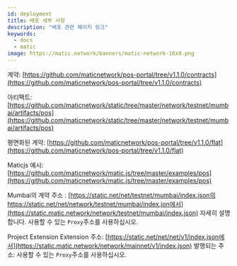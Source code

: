 ```yaml
---
id: deployment
title: 배포 세부 사항
description: "배포 관련 페이지 링크"
keywords:
  - docs
  - matic
image: https://matic.network/banners/matic-network-16x9.png
---
```


계약: [https://github.com/maticnetwork/pos-portal/tree/v1.1.0/contracts](https://github.com/maticnetwork/pos-portal/tree/v1.1.0/contracts)

아티팩트: [https://github.com/maticnetwork/static/tree/master/network/testnet/mumbai/artifacts/pos](https://github.com/maticnetwork/static/tree/master/network/testnet/mumbai/artifacts/pos)

평면화된 계약: [https://github.com/maticnetwork/pos-portal/tree/v1.1.0/flat](https://github.com/maticnetwork/pos-portal/tree/v1.1.0/flat)

Maticjs 예시: [https://github.com/maticnetwork/matic.js/tree/master/examples/pos](https://github.com/maticnetwork/matic.js/tree/master/examples/pos)

Mumbai의 계약 주소 : [https://static.net/net/testnet/mumbai/index.json의 https://static.net/net/network/testnet/mumbai/index.jon에서](https://static.matic.network/network/testnet/mumbai/index.json) 자세히 설명합니다. 사용할 수 있는 `Proxy`주소를 사용하십시오.

Project Extension Extension 주소: [https://static.net/net/net/v1/index.json에서](https://static.matic.network/network/mainnet/v1/index.json) 발행되는 주소: 사용할 수 있는 `Proxy`주소를 사용하십시오.
